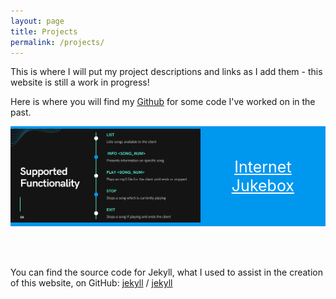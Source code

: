 ```yaml
---
layout: page
title: Projects
permalink: /projects/
---
```


This is where I will put my project descriptions and links as I add them - this website is still a work in progress!

Here is where you will find my <a href = "https://github.com/christiangideon" target = "_blank"><u>Github</u></a> for some code I've worked on in the past.


<!--Internet Jukebox-->
<html>
  <head>
    <title>Internet Jukebox</title>
  </head>
  <style>
    .container {
    background-color: #0097EE;
    display: flex;
    align-items: center;
    justify-content: center
    }
    img {
      max-width: 100%;
      max-height:100%;
    }
    .text {
      font-size: 25px;
      text-align: center;
      color: white;
      padding: 50px;
    }
  </style>
  <body>
    <div class="container" onclick='location.href="/projects/jukebox/"'>
      <div class="image">
        <a href = "/projects/jukebox/"><img src="/docs/assets/mp3-functionality.png" alt="A picture of project jukebox's mp3 player supported functionality."/></a>
      </div>
      <div class="text">
        <a href = "/projects/jukebox/" style="color: white"><u>Internet Jukebox</u></a>
      </div>
    </div>
  </body>
</html>




<br><br><br>You can find the source code for Jekyll, what I used to assist in the creation of this website, on GitHub:
[jekyll][jekyll-organization] /
[jekyll](https://github.com/jekyll/jekyll)


[jekyll-organization]: https://github.com/jekyll
